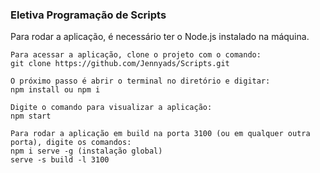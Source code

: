 <h3>Eletiva Programação de Scripts</h3>

Para rodar a aplicação, é necessário ter o Node.js instalado na máquina.
```
Para acessar a aplicação, clone o projeto com o comando:
git clone https://github.com/Jennyads/Scripts.git

O próximo passo é abrir o terminal no diretório e digitar:
npm install ou npm i

Digite o comando para visualizar a aplicação:
npm start

Para rodar a aplicação em build na porta 3100 (ou em qualquer outra porta), digite os comandos:
npm i serve -g (instalação global)
serve -s build -l 3100
```

